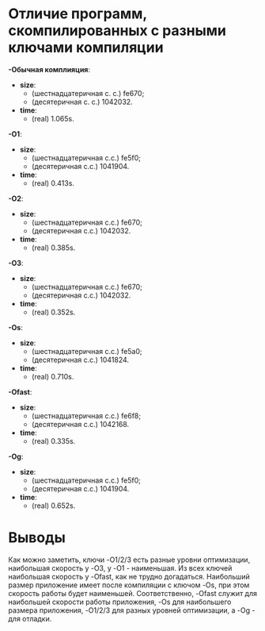 # Отличие программ, скомпилированных с разными ключами компиляции

**-Обычная комплияция**:
- **size**: 
	- (шестнадцатеричная с. с.) fe670;
	- (десятеричная с. с.) 1042032.
- **time**: 
	- (real) 1.065s.

**-O1**:
- **size**: 
	- (шестнадцатеричная с.с.) fe5f0;
	- (десятеричная с.с.) 1041904.
- **time**: 
	- (real) 0.413s.

**-O2**:
- **size**: 
	- (шестнадцатеричная с.с.) fe670;
	- (десятеричная с.с.) 1042032.
- **time**: 
	- (real) 0.385s.

**-O3**:
- **size**: 
	- (шестнадцатеричная с.с.) fe670;
	- (десятеричная с.с.) 1042032.
- **time**: 
	- (real) 0.352s.

**-Os**:
- **size**: 
	- (шестнадцатеричная с.с.) fe5a0;
	- (десятеричная с.с.) 1041824.
- **time**: 
	- (real) 0.710s.

**-Ofast**:
- **size**:
	- (шестнадцатеричная с.с.) fe6f8;
	- (десятеричная с.с.) 1042168.
- **time**: 
	- (real) 0.335s.

**-Og**:
- **size**: 
	- (шестнадцатеричная с.с.) fe5f0;
	- (десятеричная с.с.) 1041904.
- **time**: 
	- (real) 0.652s.


# Выводы
Как можно заметить, ключи -O1/2/3 есть разные уровни оптимизации, наибольшая скорость у -O3, у -O1 - наименьшая. Из всех ключей наибольшая скорость у -Ofast, как не трудно догадаться. Наибольший размер приложение имеет после компиляции с ключом -Os, при этом скорость работы будет наименьшей. Соответственно, -Ofast служит для наибольшей скорости работы приложения, -Os для наибольшего размера приложения, -O1/2/3 для разных уровней оптимизации, а -Og - для отладки.
